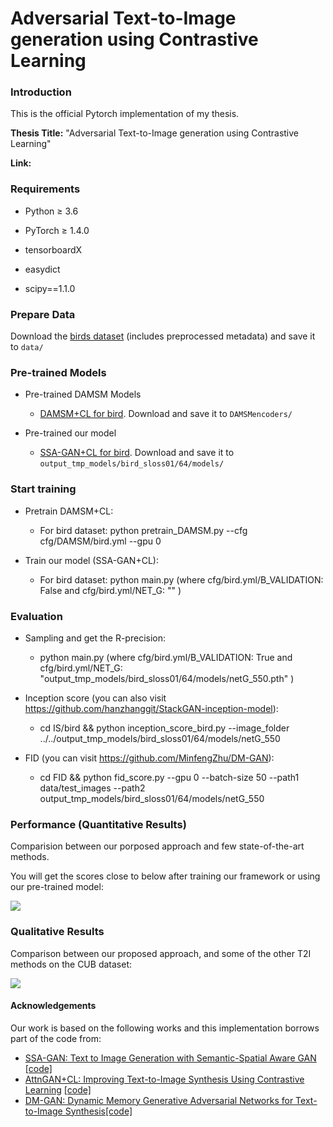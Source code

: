 # Adversarial Text-to-Image generation using Contrastive Learning

### Introduction
This is the official Pytorch implementation of my thesis.

**Thesis Title:** "Adversarial Text-to-Image generation using Contrastive Learning"

**Link:** 


### Requirements
* Python ≥ 3.6

* PyTorch ≥ 1.4.0

* tensorboardX

* easydict

* scipy==1.1.0


### Prepare Data


Download the [birds dataset](https://drive.google.com/file/d/1NN1ouwAUbvtkaNNAXmRWA7AMJVBMkp9r/view?usp=sharing) (includes preprocessed metadata) and save it to `data/`


### Pre-trained Models

- Pre-trained DAMSM Models
  - [DAMSM+CL for bird](https://drive.google.com/drive/folders/1mic3yRak8oTXE2f6H8gTG5e4Os8qAETM?usp=sharing). Download and save it to `DAMSMencoders/`

- Pre-trained our model 
  - [SSA-GAN+CL for bird](https://drive.google.com/file/d/14pSKzoUj8EDfaoNLdQyx6qmv8lzKXOfV/view?usp=sharing). Download and save it to `output_tmp_models/bird_sloss01/64/models/`



### Start training

- Pretrain DAMSM+CL:
  - For bird dataset: python pretrain_DAMSM.py --cfg cfg/DAMSM/bird.yml --gpu 0
 

- Train our model (SSA-GAN+CL):
  - For bird dataset: python main.py (where cfg/bird.yml/B_VALIDATION: False and cfg/bird.yml/NET_G: "" )
  



### Evaluation
- Sampling and get the R-precision:
  - python main.py (where cfg/bird.yml/B_VALIDATION: True and cfg/bird.yml/NET_G: "output_tmp_models/bird_sloss01/64/models/netG_550.pth" )
  
- Inception score (you can also visit https://github.com/hanzhanggit/StackGAN-inception-model):
  - cd IS/bird && python inception_score_bird.py --image_folder ../../output_tmp_models/bird_sloss01/64/models/netG_550

  
- FID (you can visit https://github.com/MinfengZhu/DM-GAN): 
  - cd FID && python fid_score.py --gpu 0 --batch-size 50 --path1 data/test_images --path2 output_tmp_models/bird_sloss01/64/models/netG_550

  

### Performance (Quantitative Results)
Comparision between our porposed approach and few state-of-the-art methods.

You will get the scores close to below after training our framework or using our pre-trained model:

![](https://github.com/priyankaupadhyay090/Master_thesis_CL_GANs/blob/main/results.PNG)


### Qualitative Results
Comparison between our proposed approach, and some of the other T2I methods on the CUB dataset:

![](https://github.com/priyankaupadhyay090/Master_thesis_CL_GANs/blob/main/qualitative.PNG)



#### Acknowledgements

Our work is based on the following works and this implementation borrows part of the code from:
- [SSA-GAN: Text to Image Generation with Semantic-Spatial Aware GAN](https://arxiv.org/abs/2104.00567) [[code]](https://github.com/wtliao/text2image)
- [AttnGAN+CL: Improving Text-to-Image Synthesis Using Contrastive Learning](https://arxiv.org/abs/2107.02423?context=cs) [[code]](https://github.com/huiyegit/T2I_CL)
- [DM-GAN: Dynamic Memory Generative Adversarial Networks for Text-to-Image Synthesis](https://arxiv.org/abs/1904.01310)[[code]](https://github.com/MinfengZhu/DM-GAN)
